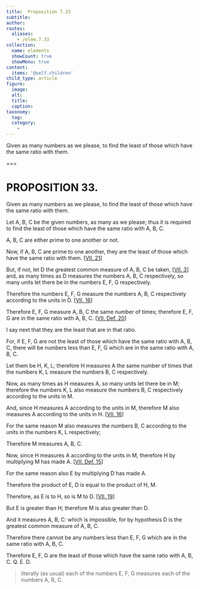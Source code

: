```yaml
---
title:  Proposition 7.33
subtitle: 
author:
routes:
  aliases:
    - /elem.7.33
collection:
  name: elements
  showCount: true
  showMenu: true
content:
  items: '@self.children'
child_type: article
figure:
  image:
  alt:
  title:
  caption:
taxonomy:
  tag:
  category:
    - 
---
```


<p>
       <hi rend="ital">Given as many numbers as we please, to find the least of those which have the same ratio with them.</hi>
      </p>

===

<h1>PROPOSITION 33.</h1>
<p>
       <span class="ital">Given as many numbers as we please, to find the least of those which have the same ratio with them.</span>
      </p>

<p>Let <span class="ital">A</span>, <span class="ital">B</span>, <span class="ital">C</span> be the given numbers, as many as we please; thus it is required to find the least of <lb n="5"/>those which have the same ratio with <span class="ital">A</span>, <span class="ital">B</span>, <span class="ital">C</span>. </p>

<p><span class="ital">A</span>, <span class="ital">B</span>, <span class="ital">C</span> are either prime to one another or not. 
      </p>

<p>Now, if <span class="ital">A</span>, <span class="ital">B</span>, <span class="ital">C</span> are prime to one <lb n="10"/>another, they are the least of those which have the same ratio with them. [<a href="/elem.7.21">VII. 21</a>] </p>

<p>But, if not, let <span class="ital">D</span> the greatest common measure of <span class="ital">A</span>, <span class="ital">B</span>, <span class="ital">C</span> be taken, [<a href="/elem.7.3">VII. 3</a>] <pb n="334"/>and, as many times as <span class="ital">D</span> measures the numbers <span class="ital">A</span>, <span class="ital">B</span>, <span class="ital">C</span>
       <lb n="15"/>respectively, so many units let there be in the numbers <span class="ital">E</span>, <span class="ital">F</span>, <span class="ital">G</span> respectively. </p>

<p>Therefore the numbers <span class="ital">E</span>, <span class="ital">F</span>, <span class="ital">G</span> measure the numbers <span class="ital">A</span>, <span class="ital">B</span>, <span class="ital">C</span> respectively according to the units in <span class="ital">D</span>. [<a href="/elem.7.16">VII. 16</a>] </p>

<p>Therefore <span class="ital">E</span>, <span class="ital">F</span>, <span class="ital">G</span> measure <span class="ital">A</span>, <span class="ital">B</span>, <span class="ital">C</span> the same number of <lb n="20"/>times; therefore <span class="ital">E</span>, <span class="ital">F</span>, <span class="ital">G</span> are in the same ratio with <span class="ital">A</span>, <span class="ital">B</span>, <span class="ital">C</span>. [<a href="/elem.7.def.20">VII. Def. 20</a>] </p>

<p>I say next that they are the least that are in that ratio. </p>

<p>For, if <span class="ital">E</span>, <span class="ital">F</span>, <span class="ital">G</span> are not the least of those which have the same ratio with <span class="ital">A</span>, <span class="ital">B</span>, <span class="ital">C</span>, <lb n="25"/>there will be numbers less than <span class="ital">E</span>, <span class="ital">F</span>, <span class="ital">G</span> which are in the same ratio with <span class="ital">A</span>, <span class="ital">B</span>, <span class="ital">C</span>. </p>

<p>Let them be <span class="ital">H</span>, <span class="ital">K</span>, <span class="ital">L</span>; therefore <span class="ital">H</span> measures <span class="ital">A</span> the same number of times that the numbers <span class="ital">K</span>, <span class="ital">L</span> measure the numbers <span class="ital">B</span>, <span class="ital">C</span> respectively. <lb n="30"/></p>

<p>Now, as many times as <span class="ital">H</span> measures <span class="ital">A</span>, so many units let there be in <span class="ital">M</span>; therefore the numbers <span class="ital">K</span>, <span class="ital">L</span> also measure the numbers <span class="ital">B</span>, <span class="ital">C</span> respectively according to the units in <span class="ital">M</span>. </p>

<p>And, since <span class="ital">H</span> measures <span class="ital">A</span> according to the units in <span class="ital">M</span>, <lb n="35"/>therefore <span class="ital">M</span> also measures <span class="ital">A</span> according to the units in <span class="ital">H</span>. [<a href="/elem.7.16">VII. 16</a>] </p>

<p>For the same reason <span class="ital">M</span> also measures the numbers <span class="ital">B</span>, <span class="ital">C</span> according to the units in the numbers <span class="ital">K</span>, <span class="ital">L</span> respectively; </p>

<p>Therefore <span class="ital">M</span> measures <span class="ital">A</span>, <span class="ital">B</span>, <span class="ital">C</span>. <lb n="40"/></p>

<p>Now, since <span class="ital">H</span> measures <span class="ital">A</span> according to the units in <span class="ital">M</span>, therefore <span class="ital">H</span> by multiplying <span class="ital">M</span> has made <span class="ital">A</span>. [<a href="/elem.7.def.15">VII. Def. 15</a>] </p>

<p>For the same reason also <span class="ital">E</span> by multiplying <span class="ital">D</span> has made <span class="ital">A</span>. </p>

<p>Therefore the product of <span class="ital">E</span>, <span class="ital">D</span> is equal to the product of <lb n="45"/><span class="ital">H</span>, <span class="ital">M</span>. </p>

<p>Therefore, as <span class="ital">E</span> is to <span class="ital">H</span>, so is <span class="ital">M</span> to <span class="ital">D</span>. [<a href="/elem.7.19">VII. 19</a>] </p>

<p>But <span class="ital">E</span> is greater than <span class="ital">H</span>; therefore <span class="ital">M</span> is also greater than <span class="ital">D</span>. </p>

<p>And it measures <span class="ital">A</span>, <span class="ital">B</span>, <span class="ital">C</span>: <pb n="335"/><lb n="50"/>which is impossible, for by hypothesis <span class="ital">D</span> is the greatest common measure of <span class="ital">A</span>, <span class="ital">B</span>, <span class="ital">C</span>. </p>

<p>Therefore there cannot be any numbers less than <span class="ital">E</span>, <span class="ital">F</span>, <span class="ital">G</span> which are in the same ratio with <span class="ital">A</span>, <span class="ital">B</span>, <span class="ital">C</span>. </p>

<p>Therefore <span class="ital">E</span>, <span class="ital">F</span>, <span class="ital">G</span> are the least of those which have the <lb n="55"/>same ratio with <span class="ital">A</span>, <span class="ital">B</span>, <span class="ital">C</span>. Q. E. D.
<blockquote n="17. the numbers E, F, G measure the numbers A, B, C respectively," class="crit" place="unspecified" anchored="yes">literally (as usual) <quote>each of the numbers <span class="ital">E</span>, <span class="ital">F</span>, <span class="ital">G</span> measures each of the numbers <span class="ital">A</span>, <span class="ital">B</span>, <span class="ital">C</span>.</quote>
</blockquote></p>
